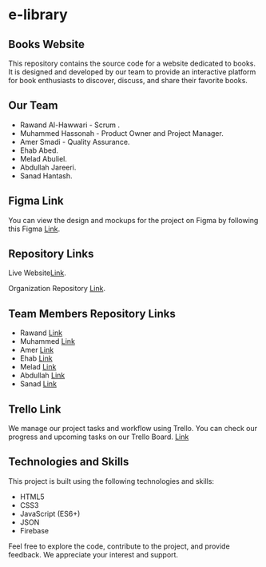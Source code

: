 # e-library

## Books Website
This repository contains the source code for a website dedicated to books. It is designed and developed by our team to provide an interactive platform for book enthusiasts to discover, discuss, and share their favorite books.

## Our Team
* Rawand Al-Hawwari - Scrum .
* Muhammed Hassonah - Product Owner and Project Manager.
* Amer Smadi - Quality Assurance.
* Ehab Abed.
* Melad Abuliel.
* Abdullah Jareeri.
* Sanad Hantash.

## Figma Link
You can view the design and mockups for the project on Figma by following this Figma [Link](https://www.figma.com/file/ut4vK2lU5mT8N4cwiHnZ2F/g1-library?type=design&node-id=0-1&mode=design&t=ECWRVZ9WvB6KTKSi-0).

## Repository Links
Live Website[Link](https://https-github-com-group1-library.github.io/e-library/).


Organization Repository [Link](https://github.com/https-github-com-group1-library/e-library).

## Team Members Repository Links
* Rawand [Link](https://github.com/rawand-hawwari/bookCraze)
* Muhammed [Link]()
* Amer [Link]()
* Ehab [Link](https://github.com/Ehabdhafer/book-reading)
* Melad [Link](https://github.com/MeladAbulail/BookReading)
* Abdullah [Link]()
* Sanad [Link]()

## Trello Link
We manage our project tasks and workflow using Trello. You can check our progress and upcoming tasks on our Trello Board.
[Link](https://trello.com/b/3ogQouds/g1-library)

## Technologies and Skills
This project is built using the following technologies and skills:

* HTML5
* CSS3
* JavaScript (ES6+)
* JSON
* Firebase


Feel free to explore the code, contribute to the project, and provide feedback. We appreciate your interest and support.
